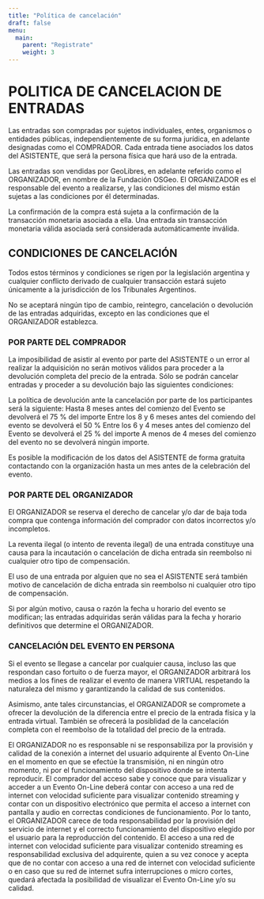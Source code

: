 ```yaml
---
title: "Política de cancelación"
draft: false
menu:
  main:
    parent: "Registrate"
    weight: 3
---
```


# POLITICA DE CANCELACION DE ENTRADAS

Las entradas son compradas por sujetos individuales, entes, organismos o entidades públicas, independientemente de su forma jurídica, en adelante designadas como el COMPRADOR. Cada entrada tiene asociados los datos del ASISTENTE, que será la persona física que hará uso de la entrada. 

Las entradas son vendidas por GeoLibres, en adelante referido como el ORGANIZADOR, en nombre de la Fundación OSGeo. El ORGANIZADOR es el responsable del evento a realizarse, y las condiciones del mismo están sujetas a las condiciones por él determinadas.

La confirmación de la compra está sujeta a la confirmación de la transacción monetaria asociada a ella. Una entrada sin transacción monetaria válida asociada será considerada automáticamente inválida.

## CONDICIONES DE CANCELACIÓN 

Todos estos términos y condiciones se rigen por la legislación argentina y cualquier conflicto derivado de cualquier transacción estará sujeto únicamente a la jurisdicción de los Tribunales Argentinos.

 No se aceptará ningún tipo de cambio, reintegro, cancelación o devolución de las entradas adquiridas, excepto en las condiciones que el ORGANIZADOR establezca. 

### POR PARTE DEL COMPRADOR

La imposibilidad de asistir al evento por parte del ASISTENTE o un error al realizar la adquisición no serán motivos válidos para proceder a la devolución completa del precio de la entrada. Sólo se podrán cancelar entradas y proceder a su devolución bajo las siguientes condiciones:

La política de devolución ante la cancelación por parte de los participantes será la siguiente:
Hasta 8 meses antes del comienzo del Evento se devolverá el 75 % del importe
Entre los 8 y 6 meses antes del comiendo del evento se devolverá el 50 %
Entre los 6 y 4 meses antes del comienzo del Evento se devolverá el 25 % del importe
A menos de 4 meses del comienzo del evento no se devolverá ningún importe.

Es posible la modificación de los datos del ASISTENTE de forma gratuita contactando con la organización hasta un mes antes de la celebración del evento.

### POR PARTE DEL ORGANIZADOR

El ORGANIZADOR se reserva el derecho de cancelar y/o dar de baja toda compra que contenga información del comprador con datos incorrectos y/o incompletos.

La reventa ilegal (o intento de reventa ilegal) de una entrada constituye una causa para la incautación o cancelación de dicha entrada sin reembolso ni cualquier otro tipo de compensación. 

El uso de una entrada por alguien que no sea el ASISTENTE será también motivo de cancelación de dicha entrada sin reembolso ni cualquier otro tipo de compensación. 

Si por algún motivo, causa o razón la fecha u horario del evento se modifican; las entradas adquiridas serán válidas para la fecha y horario definitivos que determine el ORGANIZADOR. 

### CANCELACIÓN DEL EVENTO EN PERSONA

Si el evento se llegase a cancelar por cualquier causa, incluso las que respondan caso fortuito o de fuerza mayor, el ORGANIZADOR arbitrará los medios a los fines de realizar el evento de manera VIRTUAL respetando la naturaleza del mismo y garantizando  la calidad de sus contenidos. 

Asimismo, ante tales circunstancias, el ORGANIZADOR se compromete a ofrecer la devolución de la diferencia entre el precio de la entrada física y la entrada virtual. También se ofrecerá la posiblidad de la cancelación completa con el reembolso de la totalidad del precio de la entrada.

El ORGANIZADOR no es responsable ni se responsabiliza por la provisión y calidad de la conexión a internet del usuario adquirente al Evento On-Line en el momento en que se efectúe la transmisión, ni en ningún otro momento, ni por el funcionamiento del dispositivo donde se intenta reproducir. El comprador del acceso sabe y conoce que para visualizar y acceder a un Evento On-Line deberá contar con acceso a una red de internet con velocidad suficiente para visualizar contenido streaming y contar con un dispositivo electrónico que permita el acceso a internet con pantalla y audio en correctas condiciones de funcionamiento. Por lo tanto, el ORGANIZADOR carece de toda responsabilidad por la provisión del servicio de internet y el correcto funcionamiento del dispositivo elegido por el usuario para la reproducción del contenido. El acceso a una red de internet con velocidad suficiente para visualizar contenido streaming es responsabilidad exclusiva del adquirente, quien a su vez conoce y acepta que de no contar con acceso a una red de internet con velocidad suficiente o en caso que su red de internet sufra interrupciones o micro cortes, quedará afectada la posibilidad de visualizar el Evento On-Line y/o su calidad.
